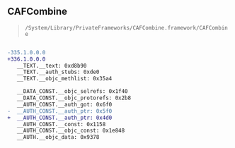 ## CAFCombine

> `/System/Library/PrivateFrameworks/CAFCombine.framework/CAFCombine`

```diff

-335.1.0.0.0
+336.1.0.0.0
   __TEXT.__text: 0xd8b90
   __TEXT.__auth_stubs: 0xde0
   __TEXT.__objc_methlist: 0x35a4

   __DATA_CONST.__objc_selrefs: 0x1f40
   __DATA_CONST.__objc_protorefs: 0x2b8
   __AUTH_CONST.__auth_got: 0x6f0
-  __AUTH_CONST.__auth_ptr: 0x5f0
+  __AUTH_CONST.__auth_ptr: 0x4d0
   __AUTH_CONST.__const: 0x1158
   __AUTH_CONST.__objc_const: 0x1e848
   __AUTH.__objc_data: 0x9378

```
